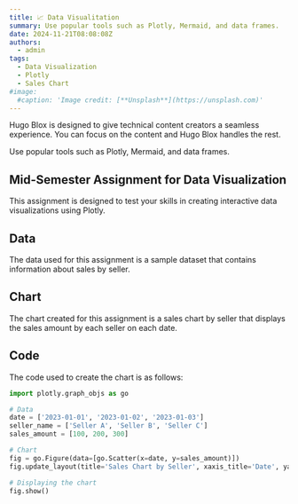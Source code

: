```yaml
---
title: 📈 Data Visualitation
summary: Use popular tools such as Plotly, Mermaid, and data frames.
date: 2024-11-21T08:08:08Z
authors:
  - admin
tags:
  - Data Visualization
  - Plotly
  - Sales Chart
#image:
  #caption: 'Image credit: [**Unsplash**](https://unsplash.com)'
---
```


Hugo Blox is designed to give technical content creators a seamless experience. You can focus on the content and Hugo Blox handles the rest.

Use popular tools such as Plotly, Mermaid, and data frames.

## Mid-Semester Assignment for Data Visualization

This assignment is designed to test your skills in creating interactive data visualizations using Plotly.

## Data

The data used for this assignment is a sample dataset that contains information about sales by seller.

## Chart

The chart created for this assignment is a sales chart by seller that displays the sales amount by each seller on each date.

## Code

The code used to create the chart is as follows:
```python
import plotly.graph_objs as go

# Data
date = ['2023-01-01', '2023-01-02', '2023-01-03']
seller_name = ['Seller A', 'Seller B', 'Seller C']
sales_amount = [100, 200, 300]

# Chart
fig = go.Figure(data=[go.Scatter(x=date, y=sales_amount)])
fig.update_layout(title='Sales Chart by Seller', xaxis_title='Date', yaxis_title='Sales Amount')

# Displaying the chart
fig.show()